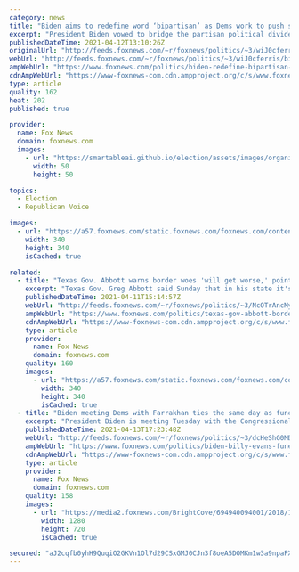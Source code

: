 ```yaml
---
category: news
title: "Biden aims to redefine word ‘bipartisan’ as Dems work to push spending bill without any GOP votes"
excerpt: "President Biden vowed to bridge the partisan political divide but, struggling to garner Republican support for major bills, his administration appears to be changing the narrative by redefinining what \"bipartisan\" means."
publishedDateTime: 2021-04-12T13:10:26Z
originalUrl: "http://feeds.foxnews.com/~r/foxnews/politics/~3/wiJ0cferris/biden-redefine-bipartisan-dems-push-spending-bill-without-gop-votes"
webUrl: "http://feeds.foxnews.com/~r/foxnews/politics/~3/wiJ0cferris/biden-redefine-bipartisan-dems-push-spending-bill-without-gop-votes"
ampWebUrl: "https://www.foxnews.com/politics/biden-redefine-bipartisan-dems-push-spending-bill-without-gop-votes.amp"
cdnAmpWebUrl: "https://www-foxnews-com.cdn.ampproject.org/c/s/www.foxnews.com/politics/biden-redefine-bipartisan-dems-push-spending-bill-without-gop-votes.amp"
type: article
quality: 162
heat: 202
published: true

provider:
  name: Fox News
  domain: foxnews.com
  images:
    - url: "https://smartableai.github.io/election/assets/images/organizations/foxnews.com-50x50.jpg"
      width: 50
      height: 50

topics:
  - Election
  - Republican Voice

images:
  - url: "https://a57.foxnews.com/static.foxnews.com/foxnews.com/content/uploads/2021/03/340/340/RonnBlitzerHeadshot.jpg?ve=1&tl=1"
    width: 340
    height: 340
    isCached: true

related:
  - title: "Texas Gov. Abbott warns border woes 'will get worse,' points to 'bipartisan response' to Biden admin"
    excerpt: "Texas Gov. Greg Abbott said Sunday that in his state it's not just Republicans who are pushing back against the Biden administration as migrants surge to the southern border in record numbers."
    publishedDateTime: 2021-04-11T15:14:57Z
    webUrl: "http://feeds.foxnews.com/~r/foxnews/politics/~3/NcOTrAncMyg/texas-gov-abbott-border-crisis-will-get-worse"
    ampWebUrl: "https://www.foxnews.com/politics/texas-gov-abbott-border-crisis-will-get-worse.amp"
    cdnAmpWebUrl: "https://www-foxnews-com.cdn.ampproject.org/c/s/www.foxnews.com/politics/texas-gov-abbott-border-crisis-will-get-worse.amp"
    type: article
    provider:
      name: Fox News
      domain: foxnews.com
    quality: 160
    images:
      - url: "https://a57.foxnews.com/static.foxnews.com/foxnews.com/content/uploads/2021/03/340/340/RonnBlitzerHeadshot.jpg?ve=1&tl=1"
        width: 340
        height: 340
        isCached: true
  - title: "Biden meeting Dems with Farrakhan ties the same day as funeral for officer killed by Farrakhan supporter"
    excerpt: "President Biden is meeting Tuesday with the Congressional Black Caucus (CBC), which includes several members with strong ties to outspoken anti-Semite Louis Farrakhan, on the same day he attended a memorial service for the Capitol Police officer who was killed by a 25-year-old Farrakhan supporter."
    publishedDateTime: 2021-04-13T17:23:48Z
    webUrl: "http://feeds.foxnews.com/~r/foxnews/politics/~3/dcHeShG0MDo/biden-billy-evans-funeral-meeting-democrats-farrakhan-ties"
    ampWebUrl: "https://www.foxnews.com/politics/biden-billy-evans-funeral-meeting-democrats-farrakhan-ties.amp"
    cdnAmpWebUrl: "https://www-foxnews-com.cdn.ampproject.org/c/s/www.foxnews.com/politics/biden-billy-evans-funeral-meeting-democrats-farrakhan-ties.amp"
    type: article
    provider:
      name: Fox News
      domain: foxnews.com
    quality: 158
    images:
      - url: "https://media2.foxnews.com/BrightCove/694940094001/2018/10/18/694940094001_5850345304001_5850334093001-vs.jpg"
        width: 1280
        height: 720
        isCached: true

secured: "aJ2cqfb0yhH9QuqiO2GKVn1Ol7d29CSxGMJ0CJn3f8oeA5DOMKm1w3a9npaPXcj+4O4tHQ8LjQQ1DBf8L4hlHZXEpE93eT5cuX+60Ldkamvaz2Wj24WiuxOxIV5/4OwM5OoRK8IiwojAlOEPUI7qtQWmO8gfOFLLFfYcyvXt0lD1ByHM+weg3wr5tfq0IEMRFUQ8AIspcDBMLdKdC7Fc8WNx1k6id+Ez316VnH3y6ug0oNabF0go45PLbkPjwg3rSZ/Zppo3SR75Jw6a55FErvaM3NxB/anhbyYAZBFz/s4b4R4zVDEc6qOv3gLTnwUS4yYVS5yfbw7joNV5GnIWn6hNNp4zp3kaqKbxbrI1rX0=;QrzC2C6iVbU1JJzG1pi17w=="
---
```


